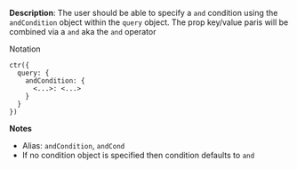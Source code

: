 __Description__: The user should be able to specify a `and` condition using the `andCondition` object within the `query` object. The prop key/value paris will be combined via a `and` aka the `and` operator

Notation
```
ctr({
  query: {
    andCondition: {
      <...>: <...>
    }
  }
})
```

__Notes__

- Alias: `andCondition`, `andCond`
- If no condition object is specified then condition defaults to `and`